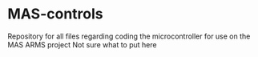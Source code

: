 # MAS-controls
Repository for all files regarding coding the microcontroller for use on the MAS ARMS project
Not sure what to put here
